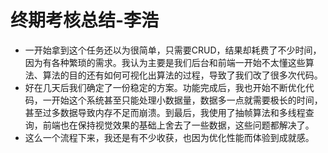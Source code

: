 # 终期考核总结-李浩

* 一开始拿到这个任务还以为很简单，只需要CRUD，结果却耗费了不少时间，因为有各种繁琐的需求。我认为主要是我们后台和前端一开始不太懂这些算法、算法的目的还有如何可视化出算法的过程，导致了我们改了很多次代码。
* 好在几天后我们确定了一份稳定的方案。功能完成后，我也开始不断优化代码，一开始这个系统甚至只能处理小数据量，数据多一点就需要极长的时间，甚至过多数据导致内存不足而崩溃。到最后，我使用了抽帧算法和多线程查询，前端也在保持视觉效果的基础上舍去了一些数据，这些问题都解决了。
* 这么一个流程下来，我还是有不少收获，也因为优化性能而体验到成就感。